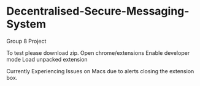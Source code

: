 Decentralised-Secure-Messaging-System
=====================================

Group 8 Project


To test please download zip.
Open chrome/extensions
Enable developer mode
Load unpacked extension


Currently Experiencing Issues on Macs due to alerts closing the extension box. 
